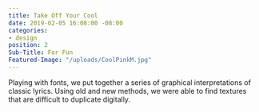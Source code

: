 ```yaml
---
title: Take Off Your Cool
date: 2019-02-05 16:08:00 -08:00
categories:
- design
position: 2
Sub-Title: For Fun
Featured-Image: "/uploads/CoolPinkM.jpg"
---
```


Playing with fonts, we put together a series of graphical interpretations of classic lyrics. Using old and new methods, we were able to find textures that are difficult to duplicate digitally. 